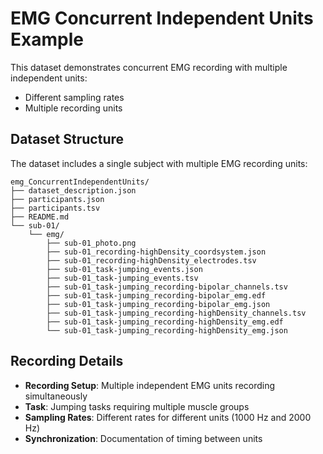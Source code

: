 # EMG Concurrent Independent Units Example

This dataset demonstrates concurrent EMG recording with multiple independent units:
- Different sampling rates
- Multiple recording units

## Dataset Structure

The dataset includes a single subject with multiple EMG recording units:

```shell
emg_ConcurrentIndependentUnits/
├── dataset_description.json
├── participants.json
├── participants.tsv
├── README.md
└── sub-01/
    └── emg/
        ├── sub-01_photo.png
        ├── sub-01_recording-highDensity_coordsystem.json
        ├── sub-01_recording-highDensity_electrodes.tsv
        ├── sub-01_task-jumping_events.json
        ├── sub-01_task-jumping_events.tsv
        ├── sub-01_task-jumping_recording-bipolar_channels.tsv
        ├── sub-01_task-jumping_recording-bipolar_emg.edf
        ├── sub-01_task-jumping_recording-bipolar_emg.json
        ├── sub-01_task-jumping_recording-highDensity_channels.tsv
        ├── sub-01_task-jumping_recording-highDensity_emg.edf
        └── sub-01_task-jumping_recording-highDensity_emg.json
```

## Recording Details

- **Recording Setup**: Multiple independent EMG units recording simultaneously
- **Task**: Jumping tasks requiring multiple muscle groups
- **Sampling Rates**: Different rates for different units (1000 Hz and 2000 Hz)
- **Synchronization**: Documentation of timing between units
